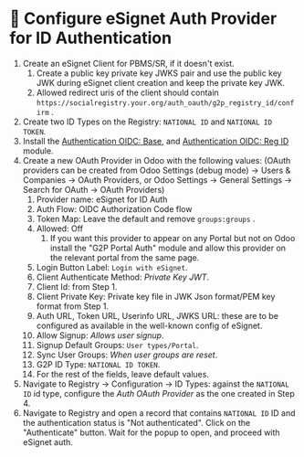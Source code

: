 # 📔 Configure eSignet Auth Provider for ID Authentication

1. Create an eSignet Client for PBMS/SR, if it doesn't exist.
   1. Create a public key private key JWKS pair and use the public key JWK during eSignet client creation and keep the private key JWK.
   2. Allowed redirect uris of the client should contain `https://socialregistry.your.org/auth_oauth/g2p_registry_id/confirm` .
2. Create two ID Types on the Registry: `NATIONAL ID` and `NATIONAL ID TOKEN`.
3. Install the [Authentication OIDC: Base](../../../development/odoo-modules/openid-connect-authentication.md), and [Authentication OIDC: Reg ID](../../../development/odoo-modules/authentication-oidc-reg-id.md) module.
4. Create a new OAuth Provider in Odoo with the following values: (OAuth providers can be created from Odoo Settings (debug mode) -> Users & Companies -> OAuth Providers, or Odoo Settings -> General Settings -> Search for OAuth -> OAuth Providers)
   1. Provider name: eSignet for ID Auth
   2. Auth Flow: OIDC Authorization Code flow
   3. Token Map: Leave the default and remove `groups:groups` .
   4. Allowed: Off
      1. If you want this provider to appear on any Portal but not on Odoo install the "G2P Portal Auth" module and allow this provider on the relevant portal from the same page.
   5. Login Button Label: `Login with eSignet`.
   6. Client Authenticate Method: _Private Key JWT_.
   7. Client Id: from Step 1.
   8. Client Private Key: Private key file in JWK Json format/PEM key format from Step 1.
   9. Auth URL, Token URL, Userinfo URL, JWKS URL: these are to be configured as available in the well-known config of eSignet.
   10. Allow Signup: _Allows user signup_.
   11. Signup Default Groups: `User types/Portal`.
   12. Sync User Groups: _When user groups are reset_.
   13. G2P ID Type: `NATIONAL ID TOKEN`.
   14. For the rest of the fields, leave default values.
5. Navigate to Registry -> Configuration -> ID Types: against the `NATIONAL ID` id type, configure the _Auth OAuth Provider_ as the one created in Step 4.
6. Navigate to Registry and open a record that contains `NATIONAL ID` ID and the authentication status is "Not authenticated". Click on the "Authenticate" button. Wait for the popup to open, and proceed with eSignet auth.
